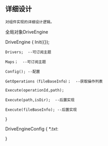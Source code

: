 ## 详细设计

    对组件实现的详细设计逻辑。

全局对象DriveEngine

DriveEngine
{
    Init({});

    Drivers;  --可订阅主题

    Maps；  --可订阅主题 

    Config(); --配置

    GetOperations（fileBaseInfo）；  --获取操作列表

    Execute(operationId,path);     

    Execute(path,isDir);  --后置实现

    Execute(fileBaseInfo); --后置实现

}

DriveEngineConfig
{
    $*.txt$:


}
